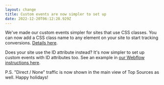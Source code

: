 ```yaml
---
layout: change
title: Custom events are now simpler to set up
date: 2022-12-20T06:12:28.929Z
---
```

We've made our custom events simpler for sites that use CSS classes. You can now add a CSS class name to any element on your site to start tracking conversions. [Details here](https://plausible.io/docs/custom-event-goals).

Does your site use the ID attribute instead? It's now simpler to set up custom events with ID attributes too. See an example in [our Webflow instructions here](https://plausible.io/docs/webflow-integration).

P.S. "Direct / None" traffic is now shown in the main view of Top Sources as well. Happy holidays!
